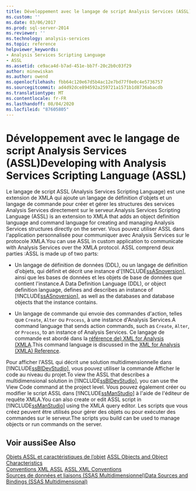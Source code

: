 ```yaml
---
title: Développement avec le langage de script Analysis Services (ASSL) | Microsoft Docs
ms.custom: ''
ms.date: 03/06/2017
ms.prod: sql-server-2014
ms.reviewer: ''
ms.technology: analysis-services
ms.topic: reference
helpviewer_keywords:
- Analysis Services Scripting Language
- ASSL
ms.assetid: ce9aca4d-b7ad-451e-bb7f-20c2b0c03f29
author: minewiskan
ms.author: owend
ms.openlocfilehash: fbb64c120e67d5b4ac12e7bd77f0e0c4e5736757
ms.sourcegitcommit: ad4d92dce894592a259721a1571b1d8736abacdb
ms.translationtype: MT
ms.contentlocale: fr-FR
ms.lasthandoff: 08/04/2020
ms.locfileid: "87605805"
---
```

# <a name="developing-with-analysis-services-scripting-language-assl"></a><span data-ttu-id="ff279-102">Développement avec le langage de script Analysis Services (ASSL)</span><span class="sxs-lookup"><span data-stu-id="ff279-102">Developing with Analysis Services Scripting Language (ASSL)</span></span>
  <span data-ttu-id="ff279-103">Le langage de script ASSL (Analysis Services Scripting Language) est une extension de XMLA qui ajoute un langage de définition d'objets et un langage de commande pour créer et gérer les structures des services Analysis Services directement sur le serveur.</span><span class="sxs-lookup"><span data-stu-id="ff279-103">Analysis Services Scripting Language (ASSL) is an extension to XMLA that adds an object definition language and command language for creating and managing Analysis Services structures directly on the server.</span></span> <span data-ttu-id="ff279-104">Vous pouvez utiliser ASSL dans l'application personnalisée pour communiquer avec Analysis Services sur le protocole XMLA.</span><span class="sxs-lookup"><span data-stu-id="ff279-104">You can use ASSL in custom application to communicate with Analysis Services over the XMLA protocol.</span></span> <span data-ttu-id="ff279-105">ASSL comprend deux parties :</span><span class="sxs-lookup"><span data-stu-id="ff279-105">ASSL is made up of two parts:</span></span>  
  
-   <span data-ttu-id="ff279-106">Un langage de définition de données (DDL), ou un langage de définition d'objets, qui définit et décrit une instance d'[!INCLUDE[ssASnoversion](../../../includes/ssasnoversion-md.md)], ainsi que les bases de données et les objets de base de données que contient l'instance.</span><span class="sxs-lookup"><span data-stu-id="ff279-106">A Data Definition Language (DDL), or object definition language, defines and describes an instance of [!INCLUDE[ssASnoversion](../../../includes/ssasnoversion-md.md)], as well as the databases and database objects that the instance contains.</span></span>  
  
-   <span data-ttu-id="ff279-107">Un langage de commande qui envoie des commandes d'action, telles que `Create`, `Alter` ou `Process`, à une instance d'Analysis Services.</span><span class="sxs-lookup"><span data-stu-id="ff279-107">A command language that sends action commands, such as `Create`, `Alter`, or `Process`, to an instance of Analysis Services.</span></span> <span data-ttu-id="ff279-108">Ce langage de commande est abordé dans la [référence de&#41; XML for Analysis &#40;XMLA](https://docs.microsoft.com/bi-reference/xmla/xml-for-analysis-xmla-reference).</span><span class="sxs-lookup"><span data-stu-id="ff279-108">This command language is discussed in the [XML for Analysis  &#40;XMLA&#41; Reference](https://docs.microsoft.com/bi-reference/xmla/xml-for-analysis-xmla-reference).</span></span>  
  
 <span data-ttu-id="ff279-109">Pour afficher l'ASSL qui décrit une solution multidimensionnelle dans [!INCLUDE[ssBIDevStudio](../../../includes/ssbidevstudio-md.md)], vous pouvez utiliser la commande Afficher le code au niveau du projet.</span><span class="sxs-lookup"><span data-stu-id="ff279-109">To view the ASSL that describes a multidimensional solution in [!INCLUDE[ssBIDevStudio](../../../includes/ssbidevstudio-md.md)], you can use the View Code command at the project level.</span></span> <span data-ttu-id="ff279-110">Vous pouvez également créer ou modifier le script ASSL dans [!INCLUDE[ssManStudio](../../../includes/ssmanstudio-md.md)] à l'aide de l'éditeur de requête XMLA.</span><span class="sxs-lookup"><span data-stu-id="ff279-110">You can also create or edit ASSL script in [!INCLUDE[ssManStudio](../../../includes/ssmanstudio-md.md)] using the XMLA query editor.</span></span> <span data-ttu-id="ff279-111">Les scripts que vous créez peuvent être utilisés pour gérer des objets ou pour exécuter des commandes sur le serveur.</span><span class="sxs-lookup"><span data-stu-id="ff279-111">The scripts you build can be used to manage objects or run commands on the server.</span></span>  
  
## <a name="see-also"></a><span data-ttu-id="ff279-112">Voir aussi</span><span class="sxs-lookup"><span data-stu-id="ff279-112">See Also</span></span>  
 <span data-ttu-id="ff279-113">[Objets ASSL et caractéristiques de l’objet](assl-objects-and-object-characteristics.md) </span><span class="sxs-lookup"><span data-stu-id="ff279-113">[ASSL Objects and Object Characteristics](assl-objects-and-object-characteristics.md) </span></span>  
 <span data-ttu-id="ff279-114">[Conventions XML ASSL](assl-xml-conventions.md) </span><span class="sxs-lookup"><span data-stu-id="ff279-114">[ASSL XML Conventions](assl-xml-conventions.md) </span></span>  
 [<span data-ttu-id="ff279-115">Sources de données et liaisons &#40;SSAS Multidimensionnel&#41;</span><span class="sxs-lookup"><span data-stu-id="ff279-115">Data Sources and Bindings &#40;SSAS Multidimensional&#41;</span></span>](../data-sources-and-bindings-ssas-multidimensional.md)  
  
  
